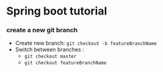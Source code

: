 # Spring boot tutorial

### create a new git branch 

- Create new branch: `git checkout -b featureBranchName`
- Switch between branches : 
  - `git checkout master`
  - `git checkout featureBranchName`